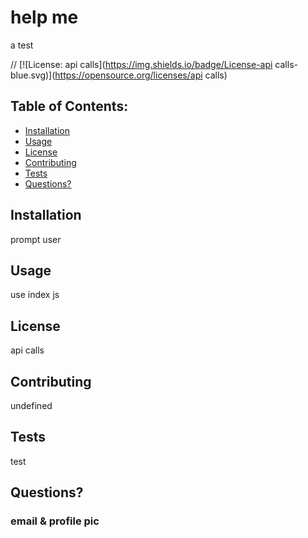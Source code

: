 
# help me 
a test


//<!-- badge -->
[![License: api calls](https://img.shields.io/badge/License-api calls-blue.svg)](https://opensource.org/licenses/api calls)
## Table of Contents: 
* [Installation](#installation)
* [Usage](#usage)
* [License](#license)
* [Contributing](#contributing)
* [Tests](#tests)
* [Questions?](#questions)
## Installation  
<a name="installation"></a>
prompt user
## Usage
<a name="usage"></a>
use index js
## License
<a name="license"></a>
api calls
## Contributing
<a name="contributing"></a>
undefined
## Tests
<a name="tests"></a>
test
## Questions? 
<a name= "questions"></a>
### email & profile pic